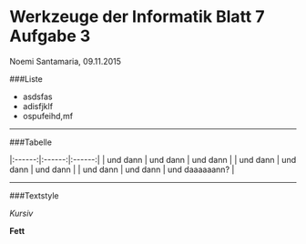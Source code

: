 Werkzeuge der Informatik Blatt 7 Aufgabe 3
==================
Noemi Santamaria,
09.11.2015

###Liste

  * asdsfas 
  * adisfjklf
  * ospufeihd,mf

---

###Tabelle

|:------:|:------:|:------:|
| und dann | und dann | und dann |
| und dann | und dann | und dann |
| und dann | und dann | und daaaaaann? |

---

###Textstyle

*Kursiv*

**Fett**
